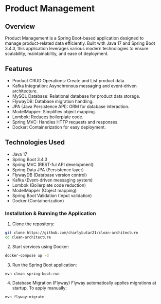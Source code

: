 # Product Management 

## Overview
Product Management is a Spring Boot-based application designed to manage product-related data efficiently. Built with Java 17 and Spring Boot 3.4.3, this application leverages various modern technologies to ensure scalability, maintainability, and ease of deployment.

## Features
- Product CRUD Operations: Create and List product data.
- Kafka Integration: Asynchronous messaging and event-driven architecture.
- MySQL Database: Relational database for product data storage.
- FlywayDB: Database migration handling.
- JPA (Java Persistence API): ORM for database interaction.
- ModelMapper: Simplifies object mapping.
- Lombok: Reduces boilerplate code.
- Spring MVC: Handles HTTP requests and responses.
- Docker: Containerization for easy deployment.

## Technologies Used
- Java 17
- Spring Boot 3.4.3
- Spring MVC (REST-ful API development)
- Spring Data JPA (Persistence layer)
- FlywayDB (Database version control)
- Kafka (Event-driven messaging system)
- Lombok (Boilerplate code reduction)
- ModelMapper (Object mapping)
- Spring Boot Validation (Input validation)
- Docker (Containerization)


### Installation & Running the Application
1. Clone the repository:
```bash
git clone https://github.com/charlybutar21/clean-architecture
cd clean-architecture
```

2. Start services using Docker:
```bash
docker-compose up -d
```

3. Run the Spring Boot application:
```bash
mvn clean spring-boot:run
```

4. Database Migration (Flyway)
Flyway automatically applies migrations at startup. To apply manually:
```bash
mvn flyway:migrate 
```
